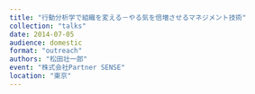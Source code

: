 ```yaml
---
title: "行動分析学で組織を変える－やる気を倍増させるマネジメント技術"
collection: "talks"
date: 2014-07-05
audience: domestic
format: "outreach"
authors: "松田壮一郎"
event: "株式会社Partner SENSE"
location: "東京"
---
```

